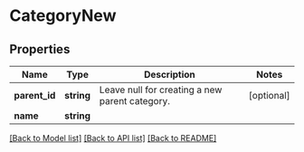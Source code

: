 # CategoryNew

## Properties
Name | Type | Description | Notes
------------ | ------------- | ------------- | -------------
**parent_id** | **string** | Leave null for creating a new parent category. | [optional] 
**name** | **string** |  | 

[[Back to Model list]](../README.md#documentation-for-models) [[Back to API list]](../README.md#documentation-for-api-endpoints) [[Back to README]](../README.md)


